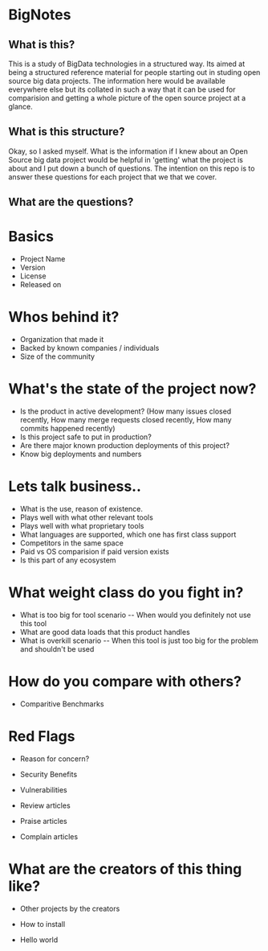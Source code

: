 # BigNotes

## What is this?
This is a study of BigData technologies in a structured way. Its aimed at being a structured reference material for people starting out in studing open source big data projects. The information here would be available everywhere else but its collated in such a way that it can be used for comparision and getting a whole picture of the open source project at a glance.


## What is this structure?
Okay, so I asked myself. What is the information if I knew about an Open Source big data project would be helpful in 'getting' what the project is about and I put down a bunch of questions. The intention on this repo is to answer these questions for each project that we that we cover.


## What are the questions?

# Basics

- Project Name 
- Version 
- License
- Released on

# Whos behind it?

- Organization that made it
- Backed by known companies / individuals
- Size of the community

# What's the state of the project now?

- Is the product in active development? (How many issues closed recently, How many merge requests closed recently, How many commits happened recently)
- Is this project safe to put in production?
- Are there major known production deployments of this project?
- Know big deployments and numbers


# Lets talk business..

- What is the use,  reason of existence. 
- Plays well with what other relevant tools  
- Plays well with what proprietary tools 
- What languages are supported,  which one has first class support
- Competitors in the same space
- Paid vs OS comparision if paid version exists 
- Is this part of any ecosystem  

# What weight class do you fight in?

- What is too big for tool scenario -- When would you definitely not use this tool
- What are good data loads that this product handles
- What is overkill scenario -- When this tool is just too big for the problem and shouldn't be used


# How do you compare with others?

- Comparitive Benchmarks  

# Red Flags
- Reason for concern?
- Security Benefits 
- Vulnerabilities

- Review articles
- Praise articles  
- Complain articles  


# What are the creators of this thing like?

- Other projects by the creators  

- How to install  
- Hello world
